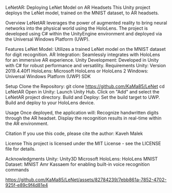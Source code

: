 LeNetAR: Deploying LeNet Model on AR Headsets
This Unity project deploys the LeNet model, trained on the MNIST dataset, to AR headsets.


Overview
LeNetAR leverages the power of augmented reality to bring neural networks into the physical world using the HoloLens. The project is developed using C# within the UnityEngine environment and deployed via the Universal Windows Platform (UWP).


Features
LeNet Model: Utilizes a trained LeNet model on the MNIST dataset for digit recognition.
AR Integration: Seamlessly integrates with HoloLens for an immersive AR experience.
Unity Development: Developed in Unity with C# for robust performance and versatility.
Requirements
Unity: Version 2019.4.40f1 
HoloLens: Microsoft HoloLens or HoloLens 2
Windows: Universal Windows Platform (UWP) SDK


Setup
Clone the Repository:
git clone https://github.com/KaMa85/LeNet
cd LeNetAR
Open in Unity:
Launch Unity Hub.
Click on "Add" and select the LeNetAR project directory.
Build and Deploy:
Set the build target to UWP.
Build and deploy to your HoloLens device.


Usage
Once deployed, the application will:
Recognize handwritten digits through the AR headset.
Display the recognition results in real-time within the AR environment.


Citation
If you use this code, please cite the author:
Kaveh Malek


License
This project is licensed under the MIT License - see the LICENSE file for details.


Acknowledgments
Unity: Unity3D
Microsoft HoloLens: HoloLens
MNIST Dataset: MNIST
Amr Kassaem for enabling built-in voice recognition commands



https://github.com/KaMa85/LeNet/assets/82784239/7ebb861a-7852-4702-925f-e89c9f4d81e4



